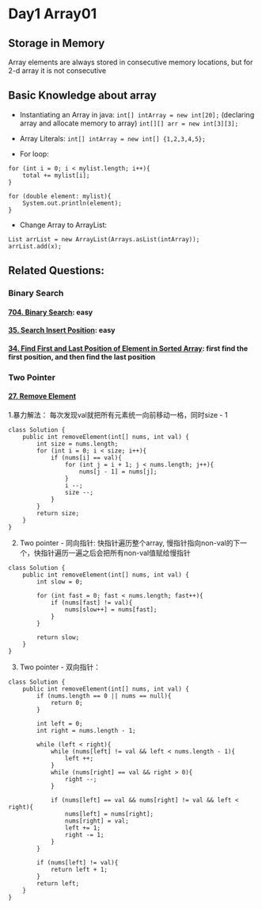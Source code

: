 # Day1 Array01

##  Storage in Memory
Array elements are always stored in consecutive memory locations, but for 2-d array it is not consecutive

##  Basic Knowledge about array
- Instantiating an Array in java: 
`int[] intArray = new int[20];` (declaring array and allocate memory to array)
`int[][] arr = new int[3][3];`

- Array Literals:
`int[] intArray = new int[] {1,2,3,4,5};`
- For loop:
```
for (int i = 0; i < mylist.length; i++){
    total += mylist[i];
}

for (double element: mylist){
    System.out.println(element);
}
```
- Change Array to ArrayList:
```
List arrList = new ArrayList(Arrays.asList(intArray));
arrList.add(x);
```

## Related Questions:
### Binary Search
#### [704. Binary Search](https://leetcode.com/problems/binary-search/):  easy

#### [35. Search Insert Position](https://leetcode.com/problems/search-insert-position/description/): easy 

#### [34. Find First and Last Position of Element in Sorted Array](https://leetcode.com/problems/find-first-and-last-position-of-element-in-sorted-array/description/): first find the first position, and then find the last position


### Two Pointer
#### [27. Remove Element](https://leetcode.com/problems/remove-element/description/)

1.暴力解法： 每次发现val就把所有元素统一向前移动一格，同时size - 1
```
class Solution {
    public int removeElement(int[] nums, int val) {
        int size = nums.length;
        for (int i = 0; i < size; i++){
            if (nums[i] == val){
                for (int j = i + 1; j < nums.length; j++){
                    nums[j - 1] = nums[j]; 
                }
                i --;
                size --;
            }
        }
        return size;
    }
}
```
2. Two pointer - 同向指针: 
快指针遍历整个array, 慢指针指向non-val的下一个，快指针遍历一遍之后会把所有non-val值赋给慢指针
```
class Solution {
    public int removeElement(int[] nums, int val) {
        int slow = 0;

        for (int fast = 0; fast < nums.length; fast++){
            if (nums[fast] != val){
                nums[slow++] = nums[fast];
            }
        }

        return slow;
    }
}
```

3. Two pointer - 双向指针：
```
class Solution {
    public int removeElement(int[] nums, int val) {
        if (nums.length == 0 || nums == null){
            return 0;
        }

        int left = 0;
        int right = nums.length - 1;

        while (left < right){
            while (nums[left] != val && left < nums.length - 1){
                left ++;
            }
            while (nums[right] == val && right > 0){
                right --;
            }

            if (nums[left] == val && nums[right] != val && left < right){
                nums[left] = nums[right];
                nums[right] = val;
                left += 1;
                right -= 1;
            }
        }

        if (nums[left] != val){
            return left + 1;
        }
        return left;
    }
}
```
